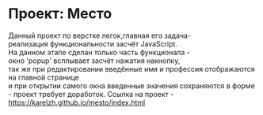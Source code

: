 # Проект: Место

Данный проект по верстке легок,главная его задача-  
реализация функциональности засчёт JavaScript.  
На данном этапе сделан только часть функционала -   
окно 'popup' всплывает засчёт нажатия накнопку,  
так же при редактировании введённые имя и профессия отображаются на главной странице  
и при открытии самого окна введенные значения сохраняются в форме - проект требует доработок.
Ссылка на проект - https://karelzh.github.io/mesto/index.html

 